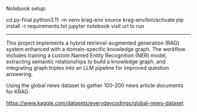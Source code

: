 Notebook setup: 

cd py-final
python3.11 -m venv krag-env
source krag-env/bin/activate
pip install -r requirements.txt
jupyter notebook
visit url to run 

----------------------------------------------------------------------------------------------------------------------------
This project implements a hybrid retrieval-augmented generation (RAG) system enhanced with a domain-specific knowledge graph. 
The workflow includes training a custom Named Entity Recognition (NER) model, extracting semantic relationships to build a knowledge graph, and integrating graph triples into an LLM pipeline for improved question answering.

Using the global news dataset to gather 100-200 news article documents for KRAG 

https://www.kaggle.com/datasets/everydaycodings/global-news-dataset

